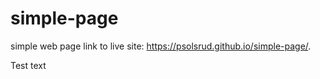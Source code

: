# simple-page
simple web page
link to live site: https://psolsrud.github.io/simple-page/.

Test text


